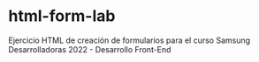# html-form-lab
 Ejercicio HTML de creación de formularios para el curso Samsung Desarrolladoras 2022 - Desarrollo Front-End
